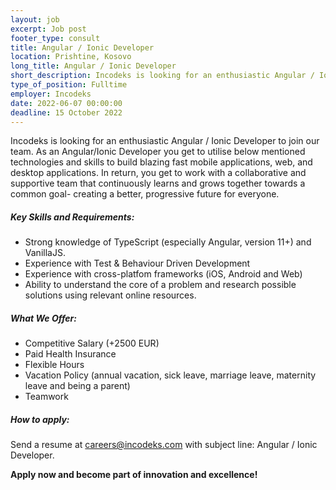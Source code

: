 ```yaml
---
layout: job 
excerpt: Job post 
footer_type: consult
title: Angular / Ionic Developer
location: Prishtine, Kosovo
long_title: Angular / Ionic Developer
short_description: Incodeks is looking for an enthusiastic Angular / Ionic Developer to join our team. As an Angular/Ionic Developer you get to utilise below mentioned technologies and skills...
type_of_position: Fulltime
employer: Incodeks
date: 2022-06-07 00:00:00
deadline: 15 October 2022
---
```


Incodeks is looking for an enthusiastic Angular / Ionic Developer to join our team.
As an Angular/Ionic Developer you get to utilise below mentioned technologies and skills to build blazing fast mobile applications, web, and desktop applications.
In return, you get to work with a collaborative and supportive team that continuously learns and grows together towards a common goal- creating a better, progressive future for everyone.


##### Key Skills and Requirements:

- Strong knowledge of TypeScript (especially Angular, version 11+) and VanillaJS.
- Experience with Test & Behaviour Driven Development
- Experience with cross-platfom frameworks (iOS, Android and Web)
- Ability to understand the core of a problem and research possible solutions using relevant online resources.

##### What We Offer:

- Competitive Salary (+2500 EUR)
- Paid Health Insurance
- Flexible Hours
- Vacation Policy (annual vacation, sick leave, marriage leave, maternity leave and being a parent) 
- Teamwork

##### How to apply: 

Send a resume at <a href="mailto:careers@incodeks.com?subject=Angular / Ionic Developer" style="color:#5C46F9 !important">careers@incodeks.com</a> with subject line: Angular / Ionic Developer.

<p style="font-weight: bold">Apply now and become part of innovation and excellence!</p>